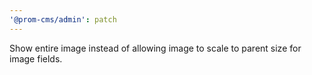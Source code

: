 ```yaml
---
'@prom-cms/admin': patch
---
```


Show entire image instead of allowing image to scale to parent size for image fields.
